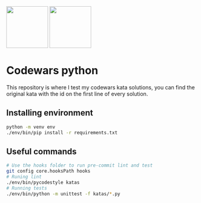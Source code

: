 <img width="110px" src="https://upload.wikimedia.org/wikipedia/commons/thumb/c/c3/Python-logo-notext.svg/110px-Python-logo-notext.svg.png" />
<img width="110px" src="https://docs.codewars.com/logo.svg" />

# Codewars python

This repository is where I test my codewars kata solutions, you can find the original kata with the id on the first line of every solution.

## Installing environment

```sh
python -m venv env
./env/bin/pip install -r requirements.txt
```

## Useful commands

```sh
# Use the hooks folder to run pre-commit lint and test
git config core.hooksPath hooks
# Runing lint
./env/bin/pycodestyle katas
# Running tests
./env/bin/python -m unittest -f katas/*.py
```
